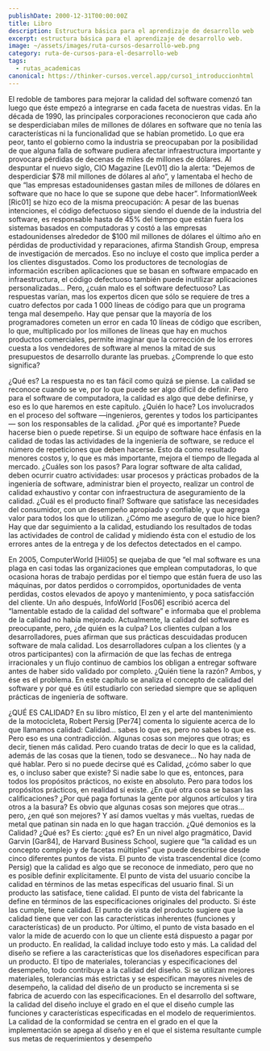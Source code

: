 ```yaml
---
publishDate: 2000-12-31T00:00:00Z
title: Libro
description: Estructura básica para el aprendizaje de desarrollo web
excerpt: estructura básica para el aprendizaje de desarrollo web.
image: ~/assets/images/ruta-cursos-desarrollo-web.png
category: ruta-de-cursos-para-el-desarrollo-web
tags:
  - rutas_academicas
canonical: https://thinker-cursos.vercel.app/curso1_introduccionhtml
---
```

El redoble de tambores para mejorar la calidad del software comenzó tan luego que éste empezó a integrarse en cada faceta de nuestras vidas. En la década de 1990, las principales corporaciones reconocieron que cada año se desperdiciaban miles de millones de dólares en software que no tenía las características ni la funcionalidad que se habían prometido. Lo que era peor, tanto el gobierno como la industria se preocupaban por la posibilidad de que alguna falla de software pudiera afectar infraestructura importante y provocara pérdidas de decenas de miles de millones de dólares. Al despuntar el nuevo siglo, CIO Magazine [Lev01] dio la alerta: “Dejemos de desperdiciar $78 mil millones de dólares al año”, y lamentaba el hecho de que “las empresas estadounidenses gastan miles de millones de dólares en software que no hace lo que se supone que debe hacer”. InformationWeek [Ric01] se hizo eco de la misma preocupación: A pesar de las buenas intenciones, el código defectuoso sigue siendo el duende de la industria del software, es responsable hasta de 45% del tiempo que están fuera los sistemas basados en computadoras y costó a las empresas estadounidenses alrededor de $100 mil millones de dólares el último año en pérdidas de productividad y reparaciones, afirma Standish Group, empresa de investigación de mercados. Eso no incluye el costo que implica perder a los clientes disgustados. Como los productores de tecnologías de información escriben aplicaciones que se basan en software empacado en infraestructura, el código defectuoso también puede inutilizar aplicaciones personalizadas… Pero, ¿cuán malo es el software defectuoso? Las respuestas varían, mas los expertos dicen que sólo se requiere de tres a cuatro defectos por cada 1 000 líneas de código para que un programa tenga mal desempeño. Hay que pensar que la mayoría de los programadores cometen un error en cada 10 líneas de código que escriben, lo que, multiplicado por los millones de líneas que hay en muchos productos comerciales, permite imaginar que la corrección de los errores cuesta a los vendedores de software al menos la mitad de sus presupuestos de desarrollo durante las pruebas. ¿Comprende lo que esto significa?

¿Qué es? La respuesta no es tan fácil como quizá se piense. La calidad se reconoce cuando se ve, por lo que puede ser algo difícil de definir. Pero para el software de computadora, la calidad es algo que debe definirse, y eso es lo que haremos en este capítulo. ¿Quién lo hace? Los involucrados en el proceso del software —ingenieros, gerentes y todos los participantes— son los responsables de la calidad. ¿Por qué es importante? Puede hacerse bien o puede repetirse. Si un equipo de software hace énfasis en la calidad de todas las actividades de la ingeniería de software, se reduce el número de repeticiones que deben hacerse. Esto da como resultado menores costos y, lo que es más importante, mejora el tiempo de llegada al mercado. ¿Cuáles son los pasos? Para lograr software de alta calidad, deben ocurrir cuatro actividades: usar procesos y prácticas probados de la ingeniería de software, administrar bien el proyecto, realizar un control de calidad exhaustivo y contar con infraestructura de aseguramiento de la calidad. ¿Cuál es el producto final? Software que satisface las necesidades del consumidor, con un desempeño apropiado y confiable, y que agrega valor para todos los que lo utilizan. ¿Cómo me aseguro de que lo hice bien? Hay que dar seguimiento a la calidad, estudiando los resultados de todas las actividades de control de calidad y midiendo ésta con el estudio de los errores antes de la entrega y de los defectos detectados en el campo.

En 2005, ComputerWorld [Hil05] se quejaba de que “el mal software es una plaga en casi todas las organizaciones que emplean computadoras, lo que ocasiona horas de trabajo perdidas por el tiempo que están fuera de uso las máquinas, por datos perdidos o corrompidos, oportunidades de venta perdidas, costos elevados de apoyo y mantenimiento, y poca satisfacción del cliente. Un año después, InfoWorld [Fos06] escribió acerca del “lamentable estado de la calidad del software” e informaba que el problema de la calidad no había mejorado. Actualmente, la calidad del software es preocupante, pero, ¿de quién es la culpa? Los clientes culpan a los desarrolladores, pues afirman que sus prácticas descuidadas producen software de mala calidad. Los desarrolladores culpan a los clientes (y a otros participantes) con la afirmación de que las fechas de entrega irracionales y un flujo continuo de cambios los obligan a entregar software antes de haber sido validado por completo. ¿Quién tiene la razón? Ambos, y ése es el problema. En este capítulo se analiza el concepto de calidad del software y por qué es útil estudiarlo con seriedad siempre que se apliquen prácticas de ingeniería de software.

¿QUÉ ES CALIDAD? En su libro místico, El zen y el arte del mantenimiento de la motocicleta, Robert Persig [Per74] comenta lo siguiente acerca de lo que llamamos calidad: Calidad… sabes lo que es, pero no sabes lo que es. Pero eso es una contradicción. Algunas cosas son mejores que otras; es decir, tienen más calidad. Pero cuando tratas de decir lo que es la calidad, además de las cosas que la tienen, todo se desvanece… No hay nada de qué hablar. Pero si no puede decirse qué es Calidad, ¿cómo saber lo que es, o incluso saber que existe? Si nadie sabe lo que es, entonces, para todos los propósitos prácticos, no existe en absoluto. Pero para todos los propósitos prácticos, en realidad sí existe. ¿En qué otra cosa se basan las calificaciones? ¿Por qué paga fortunas la gente por algunos artículos y tira otros a la basura? Es obvio que algunas cosas son mejores que otras… pero, ¿en qué son mejores? Y así damos vueltas y más vueltas, ruedas de metal que patinan sin nada en lo que hagan tracción. ¿Qué demonios es la Calidad? ¿Qué es? Es cierto: ¿qué es? En un nivel algo pragmático, David Garvin [Gar84], de Harvard Business School, sugiere que “la calidad es un concepto complejo y de facetas múltiples” que puede describirse desde cinco diferentes puntos de vista. El punto de vista trascendental dice (como Persig) que la calidad es algo que se reconoce de inmediato, pero que no es posible definir explícitamente. El punto de vista del usuario concibe la calidad en términos de las metas específicas del usuario final. Si un producto las satisface, tiene calidad. El punto de vista del fabricante la define en términos de las especificaciones originales del producto. Si éste las cumple, tiene calidad. El punto de vista del producto sugiere que la calidad tiene que ver con las características inherentes (funciones y características) de un producto. Por último, el punto de vista basado en el valor la mide de acuerdo con lo que un cliente está dispuesto a pagar por un producto. En realidad, la calidad incluye todo esto y más. La calidad del diseño se refiere a las características que los diseñadores especifican para un producto. El tipo de materiales, tolerancias y especificaciones del desempeño, todo contribuye a la calidad del diseño. Si se utilizan mejores materiales, tolerancias más estrictas y se especifican mayores niveles de desempeño, la calidad del diseño de un producto se incrementa si se fabrica de acuerdo con las especificaciones. En el desarrollo del software, la calidad del diseño incluye el grado en el que el diseño cumple las funciones y características especificadas en el modelo de requerimientos. La calidad de la conformidad se centra en el grado en el que la implementación se apega al diseño y en el que el sistema resultante cumple sus metas de requerimientos y desempeño
